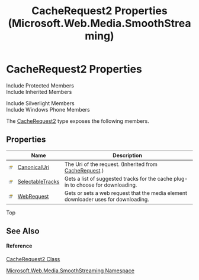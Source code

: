 ﻿---
title: CacheRequest2 Properties (Microsoft.Web.Media.SmoothStreaming)
TOCTitle: CacheRequest2 Properties
ms:assetid: Properties.T:Microsoft.Web.Media.SmoothStreaming.CacheRequest2
ms:mtpsurl: https://msdn.microsoft.com/en-us/library/microsoft.web.media.smoothstreaming.cacherequest2_properties(v=VS.95)
ms:contentKeyID: 46307884
ms.date: 05/31/2012
mtps_version: v=VS.95
---

# CacheRequest2 Properties

Include Protected Members  
Include Inherited Members  

Include Silverlight Members  
Include Windows Phone Members  

The [CacheRequest2](cacherequest2-class-microsoft-web-media-smoothstreaming.md) type exposes the following members.

## Properties

<table>
<thead>
<tr class="header">
<th> </th>
<th>Name</th>
<th>Description</th>
</tr>
</thead>
<tbody>
<tr class="odd">
<td><img src="images/Dd565996.pubproperty(en-us,VS.90).gif" title="Public property" alt="Public property" /></td>
<td><a href="cacherequest-canonicaluri-property-microsoft-web-media-smoothstreaming_1.md">CanonicalUri</a></td>
<td>The Uri of the request. (Inherited from <a href="cacherequest-class-microsoft-web-media-smoothstreaming_1.md">CacheRequest</a>.)</td>
</tr>
<tr class="even">
<td><img src="images/Dd565996.pubproperty(en-us,VS.90).gif" title="Public property" alt="Public property" /></td>
<td><a href="cacherequest2-selectabletracks-property-microsoft-web-media-smoothstreaming.md">SelectableTracks</a></td>
<td>Gets a list of suggested tracks for the cache plug-in to choose for downloading.</td>
</tr>
<tr class="odd">
<td><img src="images/Dd565996.pubproperty(en-us,VS.90).gif" title="Public property" alt="Public property" /></td>
<td><a href="cacherequest2-webrequest-property-microsoft-web-media-smoothstreaming.md">WebRequest</a></td>
<td>Gets or sets a web request that the media element downloader uses for downloading.</td>
</tr>
</tbody>
</table>


Top

## See Also

#### Reference

[CacheRequest2 Class](cacherequest2-class-microsoft-web-media-smoothstreaming.md)

[Microsoft.Web.Media.SmoothStreaming Namespace](microsoft-web-media-smoothstreaming-namespace_1.md)

